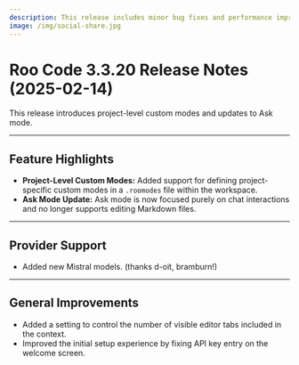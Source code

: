 ```yaml
---
description: This release includes minor bug fixes and performance improvements.
image: /img/social-share.jpg
---
```


# Roo Code 3.3.20 Release Notes (2025-02-14)

This release introduces project-level custom modes and updates to Ask mode.

---

## Feature Highlights

- **Project-Level Custom Modes:** Added support for defining project-specific custom modes in a `.roomodes` file within the workspace.
- **Ask Mode Update:** Ask mode is now focused purely on chat interactions and no longer supports editing Markdown files.

---

## Provider Support

- Added new Mistral models. (thanks d-oit, bramburn!)

---

## General Improvements

- Added a setting to control the number of visible editor tabs included in the context.
- Improved the initial setup experience by fixing API key entry on the welcome screen.
